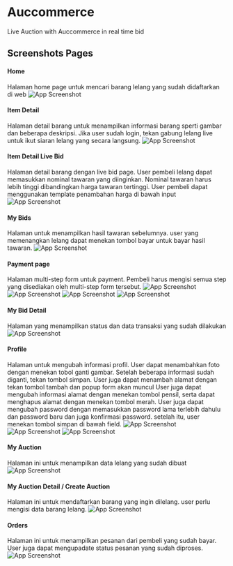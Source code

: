 # Auccommerce

Live Auction with Auccommerce in real time bid


## Screenshots Pages

#### Home

Halaman home page untuk mencari barang lelang yang sudah didaftarkan di web
![App Screenshot](https://res.cloudinary.com/dwyzuwtel/image/upload/v1709485695/Screenshot_2024-03-03_231503_zxdmnt.png)



#### Item Detail

Halaman detail barang untuk menampilkan informasi barang sperti gambar dan beberapa deskripsi. Jika user sudah login, tekan gabung lelang live untuk ikut siaran lelang yang secara langsung.
![App Screenshot](https://res.cloudinary.com/dwyzuwtel/image/upload/v1709485694/Screenshot_2024-03-03_190836_xktn5h.png)


#### Item Detail Live Bid

Halaman detail barang dengan live bid page. User pembeli lelang dapat memasukkan nominal tawaran yang diinginkan. Nominal tawaran harus lebih tinggi dibandingkan harga tawaran tertinggi. User pembeli dapat menggunakan template penambahan harga di bawah input
![App Screenshot](https://res.cloudinary.com/dwyzuwtel/image/upload/v1709485694/Screenshot_2024-03-03_190854_fghxkm.png)

#### My Bids

Halaman untuk menampilkan hasil tawaran sebelumnya. user yang memenangkan lelang dapat menekan tombol bayar untuk bayar hasil tawaran.
![App Screenshot](https://res.cloudinary.com/dwyzuwtel/image/upload/v1709485695/Screenshot_2024-03-03_191952_sqvmj0.png)

#### Payment page

Halaman multi-step form untuk payment. Pembeli harus mengisi semua step yang disediakan oleh multi-step form tersebut.
![App Screenshot](https://res.cloudinary.com/dwyzuwtel/image/upload/v1709485694/Screenshot_2024-03-03_191801_p7pzaw.png)
![App Screenshot](https://res.cloudinary.com/dwyzuwtel/image/upload/v1709485694/Screenshot_2024-03-03_191920_qhibvx.png)
![App Screenshot](https://res.cloudinary.com/dwyzuwtel/image/upload/v1709485695/Screenshot_2024-03-03_191930_lyovt2.png)
![App Screenshot](https://res.cloudinary.com/dwyzuwtel/image/upload/v1709485695/Screenshot_2024-03-03_191941_rlbsam.png)

#### My Bid Detail

Halaman yang menampilkan status dan data transaksi yang sudah dilakukan
![App Screenshot](https://res.cloudinary.com/dwyzuwtel/image/upload/v1709485696/Screenshot_2024-03-03_192016_femcya.png)

#### Profile
Halaman untuk mengubah informasi profil. User dapat menambahkan foto dengan menekan tobol ganti gambar. Setelah beberapa informasi sudah diganti, tekan tombol simpan.
User juga dapat menambah alamat dengan tekan tombol tambah dan popup form akan muncul User juga dapat mengubah informasi alamat dengan menekan tombol pensil, serta dapat menghapus alamat dengan menekan tombol merah. User juga dapat mengubah password dengan memasukkan password lama terlebih dahulu dan password baru dan juga konfirmasi password. setelah itu, user menekan tombol simpan di bawah field.
![App Screenshot](https://res.cloudinary.com/dwyzuwtel/image/upload/v1709485694/Screenshot_2024-03-03_191833_bwd5xc.png)
![App Screenshot](https://res.cloudinary.com/dwyzuwtel/image/upload/v1709487332/Screenshot_2024-03-03_191846_kghnno.png)
![App Screenshot](https://res.cloudinary.com/dwyzuwtel/image/upload/v1709487332/Screenshot_2024-03-03_191846_kghnno.png)

#### My Auction

Halaman ini untuk menampilkan data lelang yang sudah dibuat
![App Screenshot](https://res.cloudinary.com/dwyzuwtel/image/upload/v1709487723/Screenshot_2024-03-03_230439_papqbj.png)

#### My Auction Detail / Create Auction

Halaman ini untuk mendaftarkan barang yang ingin dilelang. user perlu mengisi data barang lelang.
![App Screenshot](https://res.cloudinary.com/dwyzuwtel/image/upload/v1709485694/Screenshot_2024-03-03_183935_yldkcs.png)

#### Orders

Halaman ini untuk menampilkan pesanan dari pembeli yang sudah bayar. User juga dapat mengupadate status pesanan yang sudah diproses.
![App Screenshot](https://res.cloudinary.com/dwyzuwtel/image/upload/v1709488261/Screenshot_2024-03-03_194426_wpqhos.png)